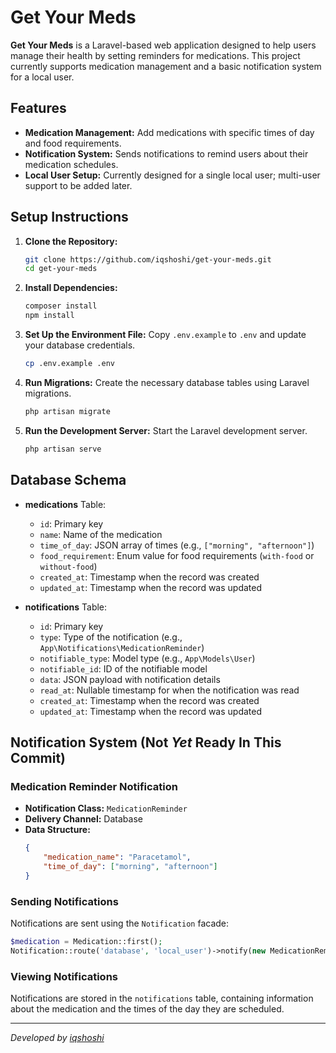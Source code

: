 # Get Your Meds

**Get Your Meds** is a Laravel-based web application designed to help users manage their health by setting reminders for medications. This project currently supports medication management and a basic notification system for a local user.

## Features

- **Medication Management:** Add medications with specific times of day and food requirements.
- **Notification System:** Sends notifications to remind users about their medication schedules.
- **Local User Setup:** Currently designed for a single local user; multi-user support to be added later.

## Setup Instructions

1. **Clone the Repository:**
   ```bash
   git clone https://github.com/iqshoshi/get-your-meds.git
   cd get-your-meds
   ```

2. **Install Dependencies:**
   ```bash
   composer install
   npm install
   ```

3. **Set Up the Environment File:**
   Copy `.env.example` to `.env` and update your database credentials.
   ```bash
   cp .env.example .env
   ```

4. **Run Migrations:**
   Create the necessary database tables using Laravel migrations.
   ```bash
   php artisan migrate
   ```

5. **Run the Development Server:**
   Start the Laravel development server.
   ```bash
   php artisan serve
   ```

## Database Schema

- **medications** Table:
  - `id`: Primary key
  - `name`: Name of the medication
  - `time_of_day`: JSON array of times (e.g., `["morning", "afternoon"]`)
  - `food_requirement`: Enum value for food requirements (`with-food` or `without-food`)
  - `created_at`: Timestamp when the record was created
  - `updated_at`: Timestamp when the record was updated

- **notifications** Table:
  - `id`: Primary key
  - `type`: Type of the notification (e.g., `App\Notifications\MedicationReminder`)
  - `notifiable_type`: Model type (e.g., `App\Models\User`)
  - `notifiable_id`: ID of the notifiable model
  - `data`: JSON payload with notification details
  - `read_at`: Nullable timestamp for when the notification was read
  - `created_at`: Timestamp when the record was created
  - `updated_at`: Timestamp when the record was updated

## Notification System (Not *Yet* Ready In This Commit)

### Medication Reminder Notification

- **Notification Class:** `MedicationReminder`
- **Delivery Channel:** Database
- **Data Structure:** 
  ```json
  {
      "medication_name": "Paracetamol",
      "time_of_day": ["morning", "afternoon"]
  }
  ```

### Sending Notifications

Notifications are sent using the `Notification` facade:
```php
$medication = Medication::first();
Notification::route('database', 'local_user')->notify(new MedicationReminder($medication));
```

### Viewing Notifications

Notifications are stored in the `notifications` table, containing information about the medication and the times of the day they are scheduled.


---
*Developed by [iqshoshi](https://github.com/iqshoshi)*
